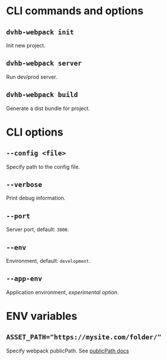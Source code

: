 # CLI commands and options

## `dvhb-webpack init`
Init new project.

## `dvhb-webpack server`
Run dev/prod server.

## `dvhb-webpack build`
Generate a dist bundle for project.

# CLI options

## `--config <file>`
Specify path to the config file.

## `--verbose`
Print debug information.

## `--port`
Server port, default: `3000`.

## `--env`
Environment, default: `development`.

## `--app-env`
Application environment, _experimental option_.

# ENV variables

## `ASSET_PATH="https://mysite.com/folder/"`
Specify webpack publicPath. See [publicPath docs](https://webpack.js.org/guides/public-path/)
